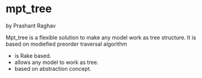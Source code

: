 # mpt_tree
by Prashant Raghav

Mpt_tree is a flexible solution to make any model work as tree structure. It is based on modiefied preorder traversal algorithm

* is Rake based.
* allows any model to work as tree.
* based on abstraction concept.
